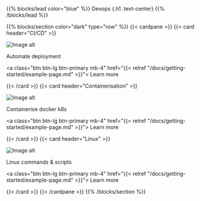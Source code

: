 {{% blocks/lead color="blue" %}}
Devops
{.h1 .text-center}
{{% /blocks/lead %}}

{{% blocks/section color="dark" type="row" %}}
{{< cardpane >}}
{{< card header="CI/CD" >}}

![Image alt](/continuous-integration.png)

Automate deployment

<a class="btn btn-lg btn-primary mb-4" href="{{< relref "/docs/getting-started/example-page.md" >}}">
Learn more <i class="fas fa-arrow-alt-circle-right ms-2"></i>
</a>

{{< /card >}}
{{< card header="Containerisation" >}}

![Image alt](/continuous-integration.png)

Containerise docker k8s

<a class="btn btn-lg btn-primary mb-4" href="{{< relref "/docs/getting-started/example-page.md" >}}">
Learn more <i class="fas fa-arrow-alt-circle-right ms-2"></i>
</a>

{{< /card >}}
{{< card header="Linux" >}}

![Image alt](/continuous-integration.png)

Linux commands & scripts

<a class="btn btn-lg btn-primary mb-4" href="{{< relref "/docs/getting-started/example-page.md" >}}">
Learn more <i class="fas fa-arrow-alt-circle-right ms-2"></i>
</a>

{{< /card >}}
{{< /cardpane >}}
{{% /blocks/section %}}